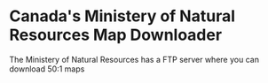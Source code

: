 # Canada's Ministery of Natural Resources Map Downloader

The Ministery of Natural Resources has a FTP server where you can download 50:1 maps
